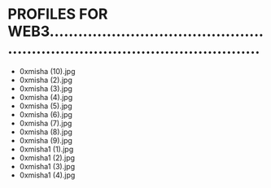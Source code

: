 # PROFILES FOR WEB3..................................................................................................
- 0xmisha (10).jpg
- 0xmisha (2).jpg
- 0xmisha (3).jpg
- 0xmisha (4).jpg
- 0xmisha (5).jpg
- 0xmisha (6).jpg
- 0xmisha (7).jpg
- 0xmisha (8).jpg
- 0xmisha (9).jpg
- 0xmisha1 (1).jpg
- 0xmisha1 (2).jpg
- 0xmisha1 (3).jpg
- 0xmisha1 (4).jpg
